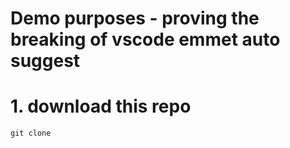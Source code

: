 # Demo purposes - proving the breaking of vscode emmet auto suggest

# 1. download this repo
```
git clone 
```